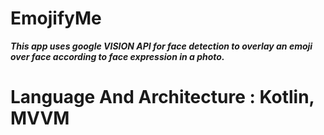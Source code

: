 # EmojifyMe

 **_This app uses google VISION API for face detection to overlay an emoji over face according to face expression in a photo._**

# Language And Architecture : Kotlin, MVVM



